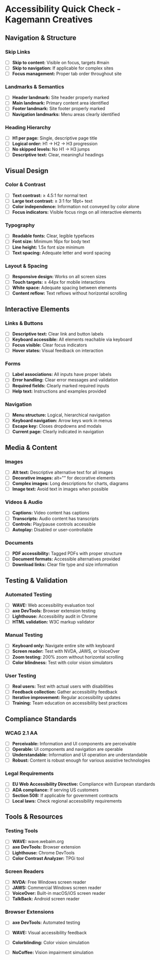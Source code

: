 # Accessibility Quick Check - Kagemann Creatives

## Navigation & Structure

### Skip Links
- [ ] **Skip to content:** Visible on focus, targets #main
- [ ] **Skip to navigation:** If applicable for complex sites
- [ ] **Focus management:** Proper tab order throughout site

### Landmarks & Semantics
- [ ] **Header landmark:** Site header properly marked
- [ ] **Main landmark:** Primary content area identified
- [ ] **Footer landmark:** Site footer properly marked
- [ ] **Navigation landmarks:** Menu areas clearly identified

### Heading Hierarchy
- [ ] **H1 per page:** Single, descriptive page title
- [ ] **Logical order:** H1 → H2 → H3 progression
- [ ] **No skipped levels:** No H1 → H3 jumps
- [ ] **Descriptive text:** Clear, meaningful headings

## Visual Design

### Color & Contrast
- [ ] **Text contrast:** ≥ 4.5:1 for normal text
- [ ] **Large text contrast:** ≥ 3:1 for 18pt+ text
- [ ] **Color independence:** Information not conveyed by color alone
- [ ] **Focus indicators:** Visible focus rings on all interactive elements

### Typography
- [ ] **Readable fonts:** Clear, legible typefaces
- [ ] **Font size:** Minimum 16px for body text
- [ ] **Line height:** 1.5x font size minimum
- [ ] **Text spacing:** Adequate letter and word spacing

### Layout & Spacing
- [ ] **Responsive design:** Works on all screen sizes
- [ ] **Touch targets:** ≥ 44px for mobile interactions
- [ ] **White space:** Adequate spacing between elements
- [ ] **Content reflow:** Text reflows without horizontal scrolling

## Interactive Elements

### Links & Buttons
- [ ] **Descriptive text:** Clear link and button labels
- [ ] **Keyboard accessible:** All elements reachable via keyboard
- [ ] **Focus visible:** Clear focus indicators
- [ ] **Hover states:** Visual feedback on interaction

### Forms
- [ ] **Label associations:** All inputs have proper labels
- [ ] **Error handling:** Clear error messages and validation
- [ ] **Required fields:** Clearly marked required inputs
- [ ] **Help text:** Instructions and examples provided

### Navigation
- [ ] **Menu structure:** Logical, hierarchical navigation
- [ ] **Keyboard navigation:** Arrow keys work in menus
- [ ] **Escape key:** Closes dropdowns and modals
- [ ] **Current page:** Clearly indicated in navigation

## Media & Content

### Images
- [ ] **Alt text:** Descriptive alternative text for all images
- [ ] **Decorative images:** alt="" for decorative elements
- [ ] **Complex images:** Long descriptions for charts, diagrams
- [ ] **Image text:** Avoid text in images when possible

### Videos & Audio
- [ ] **Captions:** Video content has captions
- [ ] **Transcripts:** Audio content has transcripts
- [ ] **Controls:** Play/pause controls accessible
- [ ] **Autoplay:** Disabled or user-controllable

### Documents
- [ ] **PDF accessibility:** Tagged PDFs with proper structure
- [ ] **Document formats:** Accessible alternatives provided
- [ ] **Download links:** Clear file type and size information

## Testing & Validation

### Automated Testing
- [ ] **WAVE:** Web accessibility evaluation tool
- [ ] **axe DevTools:** Browser extension testing
- [ ] **Lighthouse:** Accessibility audit in Chrome
- [ ] **HTML validation:** W3C markup validator

### Manual Testing
- [ ] **Keyboard only:** Navigate entire site with keyboard
- [ ] **Screen reader:** Test with NVDA, JAWS, or VoiceOver
- [ ] **Zoom testing:** 200% zoom without horizontal scrolling
- [ ] **Color blindness:** Test with color vision simulators

### User Testing
- [ ] **Real users:** Test with actual users with disabilities
- [ ] **Feedback collection:** Gather accessibility feedback
- [ ] **Iterative improvement:** Regular accessibility updates
- [ ] **Training:** Team education on accessibility best practices

## Compliance Standards

### WCAG 2.1 AA
- [ ] **Perceivable:** Information and UI components are perceivable
- [ ] **Operable:** UI components and navigation are operable
- [ ] **Understandable:** Information and UI operation are understandable
- [ ] **Robust:** Content is robust enough for various assistive technologies

### Legal Requirements
- [ ] **EU Web Accessibility Directive:** Compliance with European standards
- [ ] **ADA compliance:** If serving US customers
- [ ] **Section 508:** If applicable for government contracts
- [ ] **Local laws:** Check regional accessibility requirements

## Tools & Resources

### Testing Tools
- [ ] **WAVE:** wave.webaim.org
- [ ] **axe DevTools:** Browser extension
- [ ] **Lighthouse:** Chrome DevTools
- [ ] **Color Contrast Analyzer:** TPGi tool

### Screen Readers
- [ ] **NVDA:** Free Windows screen reader
- [ ] **JAWS:** Commercial Windows screen reader
- [ ] **VoiceOver:** Built-in macOS/iOS screen reader
- [ ] **TalkBack:** Android screen reader

### Browser Extensions
- [ ] **axe DevTools:** Automated testing
- [ ] **WAVE:** Visual accessibility feedback
- [ ] **Colorblinding:** Color vision simulation
- [ ] **NoCoffee:** Vision impairment simulation

